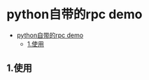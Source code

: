 # python自带的rpc demo

<!-- TOC -->

- [python自带的rpc demo](#python%e8%87%aa%e5%b8%a6%e7%9a%84rpc-demo)
  - [1.使用](#1%e4%bd%bf%e7%94%a8)

<!-- /TOC -->

## 1.使用
